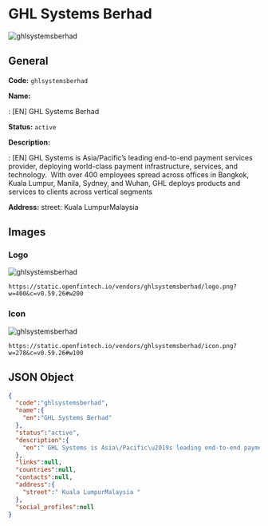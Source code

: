 
# GHL Systems Berhad 
![ghlsystemsberhad](https://static.openfintech.io/vendors/ghlsystemsberhad/logo.png?w=400&c=v0.59.26#w200)  

## General 
 
**Code:** `ghlsystemsberhad` 
 
**Name:** 
 
:	[EN] GHL Systems Berhad 
 
**Status:** `active` 
 
**Description:** 
 
: [EN]  GHL Systems is Asia/Pacific’s leading end-to-end payment services provider, deploying world-class payment infrastructure, services, and technology.  With over 400 employees spread across offices in Bangkok, Kuala Lumpur, Manila, Sydney, and Wuhan, GHL deploys products and services to clients across vertical segments  
 
**Address:** 
street:  Kuala LumpurMalaysia  

## Images 

### Logo 
 
![ghlsystemsberhad](https://static.openfintech.io/vendors/ghlsystemsberhad/logo.png?w=400&c=v0.59.26#w200)  

```
https://static.openfintech.io/vendors/ghlsystemsberhad/logo.png?w=400&c=v0.59.26#w200
```  

### Icon 
 
![ghlsystemsberhad](https://static.openfintech.io/vendors/ghlsystemsberhad/icon.png?w=278&c=v0.59.26#w100)  

```
https://static.openfintech.io/vendors/ghlsystemsberhad/icon.png?w=278&c=v0.59.26#w100
```  

## JSON Object 

```json
{
  "code":"ghlsystemsberhad",
  "name":{
    "en":"GHL Systems Berhad"
  },
  "status":"active",
  "description":{
    "en":" GHL Systems is Asia\/Pacific\u2019s leading end-to-end payment services provider, deploying world-class payment infrastructure, services, and technology.\u00a0 With over 400 employees spread across offices in Bangkok, Kuala Lumpur, Manila, Sydney, and Wuhan, GHL deploys products and services to clients across vertical segments "
  },
  "links":null,
  "countries":null,
  "contacts":null,
  "address":{
    "street":" Kuala LumpurMalaysia "
  },
  "social_profiles":null
}
```  
